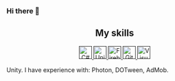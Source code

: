 ### Hi there 👋

<h2 align="center">My skills</h2>

<p align="center">
  <a href="">
    <img src="https://cdn-icons-png.flaticon.com/512/6132/6132221.png" alt="C#" height="30" width="30">
  </a>

   <a href="">
    <img src="https://cdn-icons-png.flaticon.com/512/5969/5969294.png" alt="Unity" height="30" width="30">
  </a>
  
   <a href="">
    <img src="https://img.icons8.com/color/480/firebase.png" alt="Firebase" height="30" width="30">
  </a>
  
  <a href="">
    <img src="https://cdn-icons-png.flaticon.com/512/1051/1051326.png" alt="Git" height="30" width="30">
  </a>
  
  <a href="">
    <img src="https://cdn-icons-png.flaticon.com/512/906/906324.png" alt="Visual Studio" height="30" width="30">
  </a>
</p>
<p>Unity. I have experience with: Photon, DOTween, AdMob.</p>



<!--
**EXXXSOM/EXXXSOM** is a ✨ _special_ ✨ repository because its `README.md` (this file) appears on your GitHub profile.

<p align="center">
  <a href="https://stackshare.io/anhello/my-personal-stack">
    <img src="http://img.shields.io/badge/tech-stack-0690fa.svg?style=flat" alt="AnhellO :: StackShare" />
  </a>
</p>

Here are some ideas to get you started:

- 🔭 I’m currently working on ...
- 🌱 I’m currently learning ...
- 👯 I’m looking to collaborate on ...
- 🤔 I’m looking for help with ...
- 💬 Ask me about ...
- 📫 How to reach me: ...
- 😄 Pronouns: ...
- ⚡ Fun fact: ...
-->
